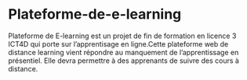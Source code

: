 # Plateforme-de-e-learning
Plateforme de E-learning est un projet de fin de formation en licence 3 ICT4D qui porte sur l’apprentisage en ligne.Cette plateforme web de distance learning vient répondre au manquement de l’apprentissage en présentiel. Elle devra permettre à des apprenants de suivre des cours à distance.
